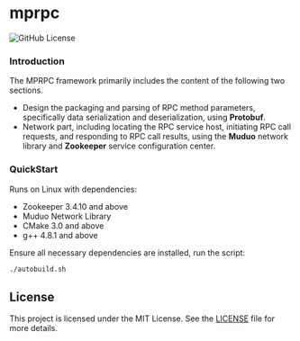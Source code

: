 # mprpc
![GitHub License](https://img.shields.io/github/license/xykCs/mprpc?color=%23FFD700)

### Introduction
The MPRPC framework primarily includes the content of the following two sections.
- Design the packaging and parsing of RPC method parameters, specifically data serialization and deserialization, using **Protobuf**.
- Network part, including locating the RPC service host, initiating RPC call requests, and responding to RPC call results, using the **Muduo** network library and **Zookeeper** service configuration center.

### QuickStart
Runs on Linux with dependencies:
- Zookeeper 3.4.10 and above
- Muduo Network Library
- CMake 3.0 and above
- g++ 4.8.1 and above

Ensure all necessary dependencies are installed, run the script:
```sh
./autobuild.sh
```

## License
This project is licensed under the MIT License. See the [LICENSE](./LICENSE) file for more details.
